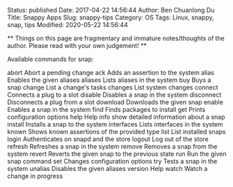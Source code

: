 Status: published
Date: 2017-04-22 14:56:44
Author: Ben Chuanlong Du
Title: Snappy Apps
Slug: snappy-tips
Category: OS
Tags: Linux, snappy, snap, tips
Modified: 2020-05-22 14:56:44

**
Things on this page are
fragmentary and immature notes/thoughts of the author.
Please read with your own judgement!
**

Available commands for snap:

abort       Abort a pending change
ack         Adds an assertion to the system
alias       Enables the given aliases
aliases     Lists aliases in the system
buy         Buys a snap
change      List a change's tasks
changes     List system changes
connect     Connects a plug to a slot
disable     Disables a snap in the system
disconnect  Disconnects a plug from a slot
download    Downloads the given snap
enable      Enables a snap in the system
find        Finds packages to install
get         Prints configuration options
help        Help
info        show detailed information about a snap
install     Installs a snap to the system
interfaces  Lists interfaces in the system
known       Shows known assertions of the provided type
list        List installed snaps
login       Authenticates on snapd and the store
logout      Log out of the store
refresh     Refreshes a snap in the system
remove      Removes a snap from the system
revert      Reverts the given snap to the previous state
run         Run the given snap command
set         Changes configuration options
try         Tests a snap in the system
unalias     Disables the given aliases
version     Help
watch       Watch a change in progress

